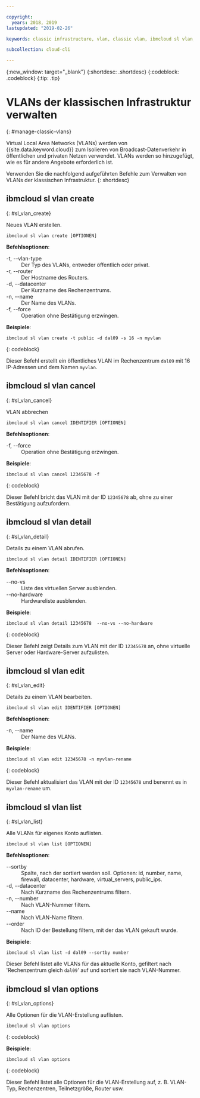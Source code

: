 ```yaml
---

copyright:
  years: 2018, 2019
lastupdated: "2019-02-26"

keywords: classic infrastructure, vlan, classic vlan, ibmcloud sl vlan, ibmcloud sl

subcollection: cloud-cli

---
```


{:new_window: target="_blank"}
{:shortdesc: .shortdesc}
{:codeblock: .codeblock}
{:tip: .tip}

# VLANs der klassischen Infrastruktur verwalten
{: #manage-classic-vlans}

Virtual Local Area Networks (VLANs) werden von {{site.data.keyword.cloud}} zum Isolieren von Broadcast-Datenverkehr in öffentlichen und privaten Netzen verwendet. VLANs werden so hinzugefügt, wie es für andere Angebote erforderlich ist.

Verwenden Sie die nachfolgend aufgeführten Befehle zum Verwalten von VLANs der klassischen Infrastruktur.
{: shortdesc}

## ibmcloud sl vlan create
{: #sl_vlan_create}

Neues VLAN erstellen.
```
ibmcloud sl vlan create [OPTIONEN]
```

<strong>Befehlsoptionen</strong>:
<dl>
<dt>-t, --vlan-type</dt>
<dd>Der Typ des VLANs, entweder öffentlich oder privat.</dd>
<dt>-r, --router</dt>
<dd>Der Hostname des Routers.</dd>
<dt>-d, --datacenter</dt>
<dd>Der Kurzname des Rechenzentrums.</dd>
<dt>-n, --name</dt>
<dd>Der Name des VLANs.</dd>
<dt>-f, --force</dt>
<dd>Operation ohne Bestätigung erzwingen.</dd>
</dl>

**Beispiele**:
```
ibmcloud sl vlan create -t public -d dal09 -s 16 -n myvlan
```
{: codeblock}

Dieser Befehl erstellt ein öffentliches VLAN im Rechenzentrum `dal09` mit 16 IP-Adressen und dem Namen `myvlan`.

## ibmcloud sl vlan cancel
{: #sl_vlan_cancel}

VLAN abbrechen
```
ibmcloud sl vlan cancel IDENTIFIER [OPTIONEN]
```

<strong>Befehlsoptionen</strong>:
<dl>
<dt>-f, --force</dt>
<dd>Operation ohne Bestätigung erzwingen.</dd>
</dl>

**Beispiele**:
```
ibmcloud sl vlan cancel 12345678 -f
```
{: codeblock}

Dieser Befehl bricht das VLAN mit der ID `12345678` ab, ohne zu einer Bestätigung aufzufordern. 

## ibmcloud sl vlan detail
{: #sl_vlan_detail}

Details zu einem VLAN abrufen.
```
ibmcloud sl vlan detail IDENTIFIER [OPTIONEN]
```

<strong>Befehlsoptionen</strong>:
<dl>
<dt>--no-vs</dt>
<dd>Liste des virtuellen Server ausblenden.</dd>
<dt>--no-hardware</dt>
<dd>Hardwareliste ausblenden.</dd>
</dl>

**Beispiele**:
```
ibmcloud sl vlan detail 12345678  --no-vs --no-hardware
```
{: codeblock}

Dieser Befehl zeigt Details zum VLAN mit der ID `12345678` an, ohne virtuelle Server oder Hardware-Server aufzulisten. 

## ibmcloud sl vlan edit
{: #sl_vlan_edit}

Details zu einem VLAN bearbeiten.
```
ibmcloud sl vlan edit IDENTIFIER [OPTIONEN]
```

<strong>Befehlsoptionen</strong>:
<dl>
<dt>-n, --name</dt>
<dd>Der Name des VLANs.</dd>
</dl>

**Beispiele**:
```
ibmcloud sl vlan edit 12345678 -n myvlan-rename
```
{: codeblock}

Dieser Befehl aktualisiert das VLAN mit der ID `12345678` und benennt es in `myvlan-rename` um.

## ibmcloud sl vlan list
{: #sl_vlan_list}

Alle VLANs für eigenes Konto auflisten.
```
ibmcloud sl vlan list [OPTIONEN]
```

<strong>Befehlsoptionen</strong>:
<dl>
<dt>--sortby</dt>
<dd>Spalte, nach der sortiert werden soll. Optionen: id, number, name, firewall, datacenter, hardware, virtual_servers, public_ips.</dd>
<dt>-d, --datacenter</dt>
<dd>Nach Kurzname des Rechenzentrums filtern.</dd>
<dt>-n, --number</dt>
<dd>Nach VLAN-Nummer filtern.</dd>
<dt>--name</dt>
<dd>Nach VLAN-Name filtern.</dd>
<dt>--order</dt>
<dd>Nach ID der Bestellung filtern, mit der das VLAN gekauft wurde.</dd>
</dl>

**Beispiele**:
```
ibmcloud sl vlan list -d dal09 --sortby number
```
Dieser Befehl listet alle VLANs für das aktuelle Konto, gefiltert nach 'Rechenzentrum gleich `dal09`' auf und sortiert sie nach VLAN-Nummer.

## ibmcloud sl vlan options
{: #sl_vlan_options}

Alle Optionen für die VLAN-Erstellung auflisten.
```
ibmcloud sl vlan options
```
{: codeblock}

**Beispiele**:
```
ibmcloud sl vlan options
```
{: codeblock}

Dieser Befehl listet alle Optionen für die VLAN-Erstellung auf, z. B. VLAN-Typ, Rechenzentren, Teilnetzgröße, Router usw.
